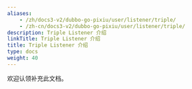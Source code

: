```yaml
---
aliases:
    - /zh/docs3-v2/dubbo-go-pixiu/user/listener/triple/
    - /zh-cn/docs3-v2/dubbo-go-pixiu/user/listener/triple/
description: Triple Listener 介绍
linkTitle: Triple Listener 介绍
title: Triple Listener 介绍
type: docs
weight: 40
---
```







欢迎认领补充此文档。